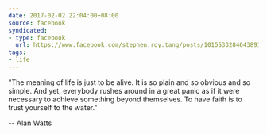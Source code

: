 ```yaml
---
date: 2017-02-02 22:04:00+08:00
source: facebook
syndicated:
- type: facebook
  url: https://www.facebook.com/stephen.roy.tang/posts/10155332846438912
tags:
- life
---
```


"The meaning of life is just to be alive. It is so plain and so obvious and so simple. And yet, everybody rushes around in a great panic as if it were necessary to achieve something beyond themselves. To have faith is to trust yourself to the water." 

-- Alan Watts